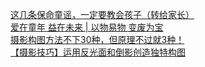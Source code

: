   
[这几条保命童谣，一定要教会孩子（转给家长）](http://www.dianyue.me/archives/167/mrsvj98p8i6jayjm/)  
[爱在童年 益在未来 | 以物易物 变废为宝](http://www.dianyue.me/archives/779/c168hxxxg5li7b2t/)  
[摄影构图方法不下30种，但原理不过就3种！](http://www.dianyue.me/archives/299/fki6b4nhs4gp49qg/)  
[【摄影技巧】运用反光面和倒影创造独特构图](http://www.dianyue.me/archives/147/v7gbbyxv3je5dku1/)